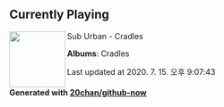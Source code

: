 ## Currently Playing

<img align="left" width="100" src="https://lh3.googleusercontent.com/7kF0IlqnI1lAElVUx4ULfon091DmlTE8qNCU6WH01hvrLWXY4zTDJ1LOttfs8mficB74ifppjS9Xonc">

Sub Urban - Cradles

**Albums**: Cradles

Last updated at 2020. 7. 15. 오후 9:07:43

#### Generated with [20chan/github-now](https://github.com/20chan/github-now)


<!--
**20chan/20chan** is a ✨ _special_ ✨ repository because its `README.md` (this file) appears on your GitHub profile.

Here are some ideas to get you started:

- 🔭 I’m currently working on ...
- 🌱 I’m currently learning ...
- 👯 I’m looking to collaborate on ...
- 🤔 I’m looking for help with ...
- 💬 Ask me about ...
- 📫 How to reach me: ...
- 😄 Pronouns: ...
- ⚡ Fun fact: ...
-->
